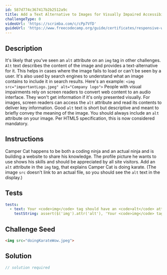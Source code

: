 ```yaml
---
id: 587d774c367417b2b2512a9c
title: Add a Text Alternative to Images for Visually Impaired Accessibility
challengeType: 0
videoUrl: 'https://scrimba.com/c/cPp7VfD'
guideUrl: 'https://www.freecodecamp.org/guide/certificates/responsive-web-design/applied-accessibility/add-a-text-alternative-to-images-for-visually-impaired-accessibility'
---
```


## Description
<section id='description'>
It's likely that you've seen an <code>alt</code> attribute on an <code>img</code> tag in other challenges. <code>Alt</code> text describes the content of the image and provides a text-alternative for it. This helps in cases where the image fails to load or can't be seen by a user. It's also used by search engines to understand what an image contains to include it in search results. Here's an example:
<code>&lt;img src=&quot;importantLogo.jpeg&quot; alt=&quot;Company logo&quot;&gt;</code>
People with visual impairments rely on screen readers to convert web content to an audio interface. They won't get information if it's only presented visually. For images, screen readers can access the <code>alt</code> attribute and read its contents to deliver key information.
Good <code>alt</code> text is short but descriptive and meant to briefly convey the meaning of the image. You should always include an <code>alt</code> attribute on your image. Per HTML5 specification, this is now considered mandatory.
</section>

## Instructions
<section id='instructions'>

Camper Cat happens to be both a coding ninja and an actual ninja and is building a website to share his knowledge. The profile picture he wants to use shows his skills and should be appreciated by all site visitors. Add an <code>alt</code> attribute in the <code>img</code> tag, that explains Camper Cat is doing karate. (The image <code>src</code> doesn't link to an actual file, so you should see the <code>alt</code> text in the display.)

</section>

## Tests
<section id='tests'>

```yml
tests:
  - text: Your <code>img</code> tag should have an <code>alt</code> attribute and it should not be empty.
    testString: assert($('img').attr('alt'), 'Your <code>img</code> tag should have an <code>alt</code> attribute and it should not be empty.');

```

</section>

## Challenge Seed
<section id='challengeSeed'>

<div id='html-seed'>

```html
<img src="doingKarateWow.jpeg">
```

</div>



</section>

## Solution
<section id='solution'>

```js
// solution required
```
</section>
